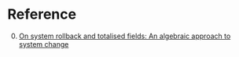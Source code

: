 # Reference

0. [On system rollback and totalised fields: An algebraic approach to system change](http://markburgess.org/papers/totalfield.pdf)


